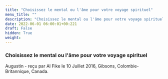 ```yaml
---
title: "Choisissez le mental ou l'âme pour votre voyage spirituel"
menu_title: ""
description: "Choisissez le mental ou l'âme pour votre voyage spirituel"
date: 2022-06-01 06:00:01+00:221
draft: False
hidden: True
weight:
---
```

### Choisissez le mental ou l'âme pour votre voyage spirituel

Augustin - reçu par Al Fike le 10 Juillet 2016, Gibsons, Colombie-Britannique, Canada.



